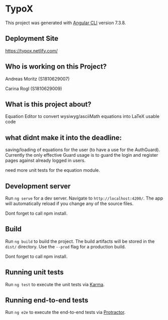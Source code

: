 # TypoX

This project was generated with [Angular CLI](https://github.com/angular/angular-cli) version 7.3.8.

## Deployment Site
https://typox.netlify.com/

## Who is working on this Project?
Andreas Moritz (S1810629007)

Carina Rogl (S1810629009)

## What is this project about?
Equation Editor to convert wysiwyg/asciiMath equations into LaTeX usable code

## what didnt make it into the deadline:
saving/loading of equations for the user (to have a use for the AuthGuard). Currently the only effective Guard usage is to guard the login and register pages against already logged in users.

need more unit tests for the equation module.

## Development server

Run `ng serve` for a dev server. Navigate to `http://localhost:4200/`. The app will automatically reload if you change any of the source files.

Dont forget to call npm install.

## Build

Run `ng build` to build the project. The build artifacts will be stored in the `dist/` directory. Use the `--prod` flag for a production build.

Dont forget to call npm install.

## Running unit tests

Run `ng test` to execute the unit tests via [Karma](https://karma-runner.github.io).

## Running end-to-end tests

Run `ng e2e` to execute the end-to-end tests via [Protractor](http://www.protractortest.org/).
